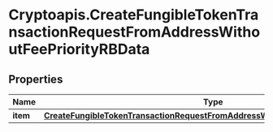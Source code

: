 # Cryptoapis.CreateFungibleTokenTransactionRequestFromAddressWithoutFeePriorityRBData

## Properties

Name | Type | Description | Notes
------------ | ------------- | ------------- | -------------
**item** | [**CreateFungibleTokenTransactionRequestFromAddressWithoutFeePriorityRBDataItem**](CreateFungibleTokenTransactionRequestFromAddressWithoutFeePriorityRBDataItem.md) |  | 


